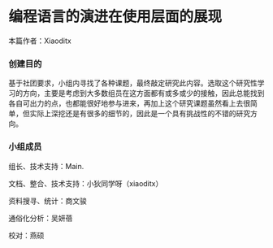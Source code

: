 # 编程语言的演进在使用层面的展现

本篇作者：Xiaoditx

### 创建目的

基于社团要求，小组内寻找了各种课题，最终敲定研究此内容。选取这个研究性学习的方向，主要是考虑到大多数组员在这方面都有或多或少的接触，因此总能找到各自可出力的点，也都能很好地参与进来，再加上这个研究课题虽然看上去很简单，但实际上深挖还是有很多的细节的，因此是一个具有挑战性的不错的研究方向。

### 小组成员

组长、技术支持：Main.

文档、整合、技术支持：小狄同学呀（xiaoditx）

资料搜寻、统计：商文骏

通俗化分析：吴妍蓓

校对：燕硕